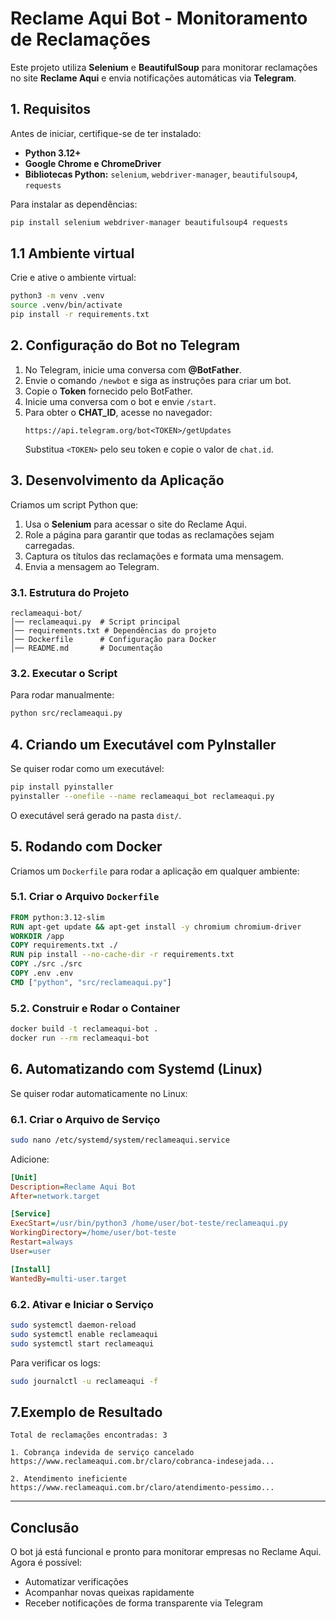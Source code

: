 # Reclame Aqui Bot - Monitoramento de Reclamações

Este projeto utiliza **Selenium** e **BeautifulSoup** para monitorar reclamações no site **Reclame Aqui** e envia notificações automáticas via **Telegram**.

## **1. Requisitos**
Antes de iniciar, certifique-se de ter instalado:
- **Python 3.12+**
- **Google Chrome e ChromeDriver**
- **Bibliotecas Python:** `selenium`, `webdriver-manager`, `beautifulsoup4`, `requests`

Para instalar as dependências:
```bash
pip install selenium webdriver-manager beautifulsoup4 requests
```

## **1.1 Ambiente virtual**

Crie e ative o ambiente virtual:

```bash
python3 -m venv .venv
source .venv/bin/activate
pip install -r requirements.txt
```

## **2. Configuração do Bot no Telegram**
1. No Telegram, inicie uma conversa com **@BotFather**.
2. Envie o comando `/newbot` e siga as instruções para criar um bot.
3. Copie o **Token** fornecido pelo BotFather.
4. Inicie uma conversa com o bot e envie `/start`.
5. Para obter o **CHAT_ID**, acesse no navegador:
   ```
   https://api.telegram.org/bot<TOKEN>/getUpdates
   ```
   Substitua `<TOKEN>` pelo seu token e copie o valor de `chat.id`.

## **3. Desenvolvimento da Aplicação**
Criamos um script Python que:
1. Usa o **Selenium** para acessar o site do Reclame Aqui.
2. Role a página para garantir que todas as reclamações sejam carregadas.
3. Captura os títulos das reclamações e formata uma mensagem.
4. Envia a mensagem ao Telegram.

### **3.1. Estrutura do Projeto**
```
reclameaqui-bot/
│── reclameaqui.py  # Script principal
│── requirements.txt # Dependências do projeto
│── Dockerfile      # Configuração para Docker
│── README.md       # Documentação
```

### **3.2. Executar o Script**
Para rodar manualmente:
```bash
python src/reclameaqui.py
```

## **4. Criando um Executável com PyInstaller**
Se quiser rodar como um executável:
```bash
pip install pyinstaller
pyinstaller --onefile --name reclameaqui_bot reclameaqui.py
```
O executável será gerado na pasta `dist/`.

## **5. Rodando com Docker**
Criamos um `Dockerfile` para rodar a aplicação em qualquer ambiente:

### **5.1. Criar o Arquivo `Dockerfile`**
```dockerfile
FROM python:3.12-slim
RUN apt-get update && apt-get install -y chromium chromium-driver
WORKDIR /app
COPY requirements.txt ./
RUN pip install --no-cache-dir -r requirements.txt
COPY ./src ./src
COPY .env .env
CMD ["python", "src/reclameaqui.py"]

```

### **5.2. Construir e Rodar o Container**
```bash
docker build -t reclameaqui-bot .
docker run --rm reclameaqui-bot
```

## **6. Automatizando com Systemd (Linux)**
Se quiser rodar automaticamente no Linux:

### **6.1. Criar o Arquivo de Serviço**
```bash
sudo nano /etc/systemd/system/reclameaqui.service
```
Adicione:
```ini
[Unit]
Description=Reclame Aqui Bot
After=network.target

[Service]
ExecStart=/usr/bin/python3 /home/user/bot-teste/reclameaqui.py
WorkingDirectory=/home/user/bot-teste
Restart=always
User=user

[Install]
WantedBy=multi-user.target
```

### **6.2. Ativar e Iniciar o Serviço**
```bash
sudo systemctl daemon-reload
sudo systemctl enable reclameaqui
sudo systemctl start reclameaqui
```
Para verificar os logs:
```bash
sudo journalctl -u reclameaqui -f
```



## **7.Exemplo de Resultado**

```
Total de reclamações encontradas: 3

1. Cobrança indevida de serviço cancelado
https://www.reclameaqui.com.br/claro/cobranca-indesejada...

2. Atendimento ineficiente
https://www.reclameaqui.com.br/claro/atendimento-pessimo...
```

---

## **Conclusão**

O bot já está funcional e pronto para monitorar empresas no Reclame Aqui. Agora é possível:

- Automatizar verificações
- Acompanhar novas queixas rapidamente
- Receber notificações de forma transparente via Telegram

